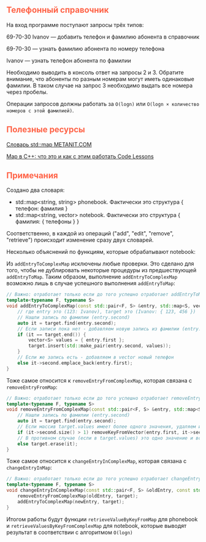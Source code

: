 ## <font color="tomato">Телефонный справочник</font>

На вход программе поступают запросы трёх типов:

69-70-30 Ivanov — добавить телефон и фамилию абонента в справочник

69-70-30 — узнать фамилию абонента по номеру телефона

Ivanov — узнать телефон абонента по фамилии 

Необходимо выводить в консоль ответ на запросы 2 и 3. 
Обратите внимание, что абоненты по разным номерам могут иметь одинаковые фамилии. 
В таком случае на запрос 3 необходимо выдать все номера через пробелы.

Операции запросов должны работать за `O(logn)` или `O(logn × количество номеров с этой фамилией)`.

## <font color="tomato">Полезные ресурсы</font>

[Словарь std::map METANIT.COM](https://metanit.com/cpp/tutorial/7.14.php)

[Map в C++: что это и как с этим работать Code Lessons](https://codelessons.ru/cplusplus/map-v-c-chto-eto-i-kak-s-etim-rabotat.html)

## <font color="tomato">Примечания</font>

Создано два словаря:

- std::map<string, string> phonebook. Фактически это структура { телефон: фамилия }
- std::map<string, vector<string>> notebook. Фактически это структура { фамилия: { телефоны } }

Соответственно, в каждой из операций ("add", "edit", "remove", "retrieve") происходит изменение сразу двух словарей.

Несколько объяснений по функциям, которые обрабатывают notebook:

Из `addEntryToComplexMap` исключены любые проверки. 
Это сделано для того, чтобы не дублировать некоторые процедуры из предшествующей `addEntryToMap`. 
Таким образом, выполнение `addEntryToComplexMap` возможно лишь в случае успешного выполнения `addEntryToMap`:

```c++
// Важно: отработает только если до того успешно отработает addEntryToMap
template<typename F, typename S>
void addEntryToComplexMap(const std::pair<F, S> &entry, std::map<S, vector<F>> &target) {
    // где entry это (123: Ivanov), target это (Ivanov: { 123, 456 })
    // Нашли запись по фамилии (entry.second)
    auto it = target.find(entry.second);
    // Если записи пока нет - добавляем новую запись из фамилии (entry.second) и телефона в vector {entry.first}
    if (it == target.end()) {
        vector<S> values = { entry.first };
        target.insert(std::make_pair(entry.second, values));
    }
    // Если же запись есть - добавляем в vector новый телефон
    else it->second.emplace_back(entry.first);
}
```
Тоже самое относится к `removeEntryFromComplexMap`, которая связана с `removeEntryFromMap`:

```c++
// Важно: отработает только если до того успешно отработает removeEntryFromMap
template<typename F, typename S>
void removeEntryFromComplexMap(const std::pair<F, S> &entry, std::map<S, vector<F>> &target) {
    // Нашли запись по фамилии (entry.second)
    auto it = target.find(entry.second);
    // Если массив target.values имеет более одного значения, удаляем из него значение по ключу
    if (it->second.size() > 1) removeKeyFromVector(entry.first, it->second);
    // В противном случае (если в target.values) это одно значение и всю запись из target можно полностью удалить
    else target.erase(it);
}
```
Тоже самое относится к `changeEntryInComplexMap`, которая связана с `changeEntryInMap`:

```c++
// Важно: отработает только если до того успешно отработает changeEntryInMap
template<typename F, typename S>
void changeEntryInComplexMap(const std::pair<F, S> &oldEntry, const std::pair<F, S> &newEntry, std::map<S, vector<F>> &target) {
    removeEntryFromComplexMap(oldEntry, target);
    addEntryToComplexMap(newEntry, target);
}
```
Итогом работы будут функции 
`retrieveValueByKeyFromMap` для phonebook и 
`retrieveValuesByKeyFromComplexMap` для notebook, 
которые выводят результат в соответствии с алгоритмом `O(logn)`
